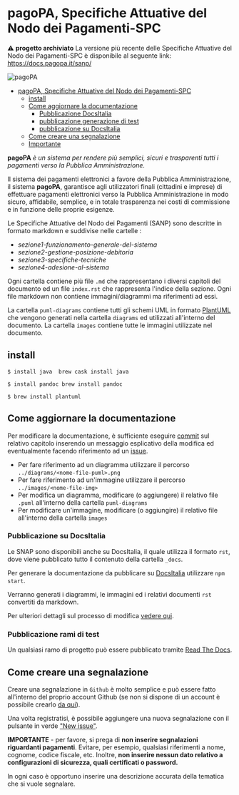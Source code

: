 # pagoPA, Specifiche Attuative del Nodo dei Pagamenti-SPC

:warning: **progetto archiviato** La versione più recente delle Specifiche Attuative del Nodo dei Pagamenti-SPC è disponibile al seguente link: https://docs.pagopa.it/sanp/

![pagoPA](_docs/images/pagoPA.png)

- [pagoPA, Specifiche Attuative del Nodo dei Pagamenti-SPC](#pagopa-specifiche-attuative-del-nodo-dei-pagamenti-spc)
  - [install](#install)
  - [Come aggiornare la documentazione](#come-aggiornare-la-documentazione)
    - [Pubblicazione DocsItalia](#pubblicazione-docsitalia)
    - [pubblicazione generazione di test](#pubblicazione-generazione-di-test)
    - [pubblicazione su DocsItalia](#pubblicazione-su-docsitalia)
  - [Come creare una segnalazione](#come-creare-una-segnalazione)
  - [Importante](#importante)

**pagoPA** _è un sistema per rendere più semplici, sicuri e trasparenti tutti i pagamenti verso la Pubblica Amministrazione._

Il sistema dei pagamenti elettronici a favore della Pubblica Amministrazione, il sistema **pagoPA**, garantisce agli utilizzatori finali (cittadini e imprese) di effettuare pagamenti elettronici verso la Pubblica Amministrazione in modo sicuro, affidabile, semplice, e in totale trasparenza nei costi di commissione e in funzione delle proprie esigenze.

Le Specifiche Attuative del Nodo dei Pagamenti (SANP) sono descritte in formato markdown e suddivise nelle cartelle :

* _sezione1-funzionamento-generale-del-sistema_
* _sezione2-gestione-posizione-debitoria_
* _sezione3-specifiche-tecniche_
* _sezione4-adesione-al-sistema_

Ogni cartella contiene più file `.md` che rappresentano i diversi capitoli del documento ed un file `index.rst` che rappresenta l'indice della sezione. Ogni file markdown non contiene immagini/diagrammi ma riferimenti ad essi.

La cartella `puml-diagrams` contiene tutti gli schemi UML in formato [PlantUML](https://plantuml.com/) che vengono generati nella cartella `diagrams` ed utilizzati all'interno del documento. La cartella `images` contiene tutte le immagini utilizzate nel documento.

## install

`$ install java  brew cask install java`

`$ install pandoc brew install pandoc`

`$ brew install plantuml`

## Come aggiornare la documentazione

Per modificare la documentazione, è sufficiente eseguire [commit](https://github.com/git-guides/git-commit) sul relativo capitolo inserendo un messaggio esplicativo della modifica ed eventualmente facendo riferimento ad un [issue](https://docs.github.com/en/free-pro-team@latest/github/managing-your-work-on-github/creating-an-issue).

* Per fare riferimento ad un diagramma utilizzare il percorso `../diagrams/<nome-file-puml>.png`
* Per fare riferimento ad un'immagine utilizzare il percorso `../images/<nome-file-img>`
* Per modifica un diagramma, modificare (o aggiungere) il relativo file `.puml` all'interno della cartella `puml-diagrams`
* Per modificare un'immagine, modificare (o aggiungire) il relativo file all'interno della cartella `images`

### Pubblicazione su DocsItalia

Le SNAP sono disponibili anche su DocsItalia, il quale utilizza il formato `rst`, dove viene pubblicato tutto il contenuto della cartella `_docs`.

Per generare la documentazione da pubblicare su [DocsItalia](https://docs.italia.it/) utilizzare `npm start`. 

Verranno generati i diagrammi, le immagini ed i relativi documenti `rst` convertiti da markdown.

Per ulteriori dettagli sul processo di modifica [vedere qui](./howto_change_sanp_wf/README.md).

### Pubblicazione rami di test

Un qualsiasi ramo di progetto può essere pubblicato tramite  [Read The Docs](https://readthedocs.org/projects/pagopa-specifichepagamenti-docs/versions/).

## Come creare una segnalazione

Creare una segnalazione in `Github` è molto semplice e può essere fatto all'interno del proprio account Github (se non si dispone di un account è possibile crearlo [da qui](https://github.com)).

Una volta registratisi, è possibile aggiungere una nuova segnalazione con il pulsante in verde ["New issue"](https://github.com/pagopa/pagopa-specifichepagamenti-docs/issues).

**IMPORTANTE** - per favore, si prega di **non inserire segnalazioni riguardanti pagamenti**. Evitare, per esempio, qualsiasi riferimenti a nome, cognome, codice fiscale, etc. Inoltre, **non inserire nessun dato relativo a configurazioni di sicurezza, quali certificati o password.**

In ogni caso è opportuno inserire una descrizione accurata della tematica che si vuole segnalare.
